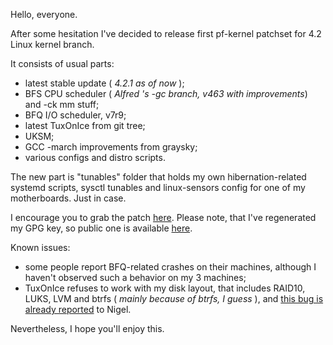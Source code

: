 Hello, everyone.  
  
After some hesitation I've decided to release first pf-kernel patchset for 4.2
Linux kernel branch.  
  
It consists of usual parts:  
  

  * latest stable update ( _4.2.1 as of now_ );
  * BFS CPU scheduler ( _Alfred 's -gc branch, v463 with improvements_) and -ck mm stuff;
  * BFQ I/O scheduler, v7r9;
  * latest TuxOnIce from git tree;
  * UKSM;
  * GCC -march improvements from graysky;
  * various configs and distro scripts.

  
The new part is "tunables" folder that holds my own hibernation-related
systemd scripts, sysctl tunables and linux-sensors config for one of my
motherboards. Just in case.  
  
I encourage you to grab the patch
[here](https://pf.natalenko.name/sources/4.2/patch-4.2-pf1.xz). Please note,
that I've regenerated my GPG key, so public one is available
[here](https://natalenko.name/?page_id=2675).  
  
Known issues:  
  

  * some people report BFQ-related crashes on their machines, although I haven't observed such a behavior on my 3 machines;
  * TuxOnIce refuses to work with my disk layout, that includes RAID10, LUKS, LVM and btrfs ( _mainly because of btrfs, I guess_ ), and [this bug is already reported](http://lists.tuxonice.net/pipermail/tuxonice-devel/2015-September/007542.html) to Nigel.

  
Nevertheless, I hope you'll enjoy this.

